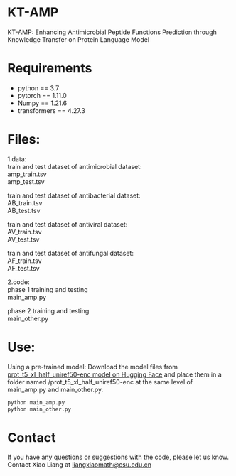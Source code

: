 # KT-AMP
KT-AMP: Enhancing Antimicrobial Peptide Functions Prediction through Knowledge Transfer on Protein Language Model
# Requirements
* python == 3.7
* pytorch == 1.11.0
* Numpy == 1.21.6
* transformers == 4.27.3

# Files:
1.data:<br>
train and test dataset of  antimicrobial dataset:<br>
amp_train.tsv<br>
amp_test.tsv<br>

train and test dataset of  antibacterial dataset:<br>
AB_train.tsv<br>
AB_test.tsv<br>

train and test dataset of  antiviral dataset:<br>
AV_train.tsv<br>
AV_test.tsv<br>

train and test dataset of  antifungal dataset:<br>
AF_train.tsv<br>
AF_test.tsv<br>

2.code:<br>
phase 1 training and testing<br>
main_amp.py<br>

phase 2 training and testing<br>
main_other.py<br>

# Use:
Using a pre-trained model: Download the model files from [prot_t5_xl_half_uniref50-enc model on Hugging Face](https://huggingface.co/Rostlab/prot_t5_xl_half_uniref50-enc/tree/main) and place them in a folder named /prot_t5_xl_half_uniref50-enc at the same level of main_amp.py and main_other.py.


```bash
python main_amp.py
python main_other.py
```


# Contact 
If you have any questions or suggestions with the code, please let us know. Contact Xiao Liang at liangxiaomath@csu.edu.cn




